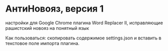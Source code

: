 # АнтиНовояз, версия 1

настройки для Google Chrome плагина Word Replacer II, исправляющие рашистский новояз на понятный язык

Как пользоваться: скопировать содержимое settings.json и вставить в текстовое поле импорта плагина.
